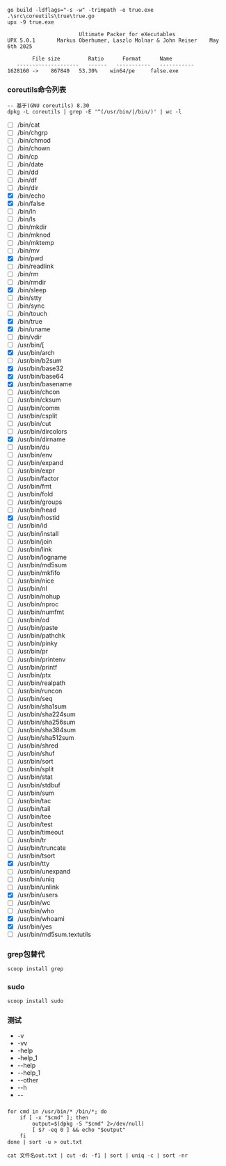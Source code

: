 ```shell
go build -ldflags="-s -w" -trimpath -o true.exe .\src\coreutils\true\true.go
upx -9 true.exe
```

```text
                       Ultimate Packer for eXecutables
UPX 5.0.1       Markus Oberhumer, Laszlo Molnar & John Reiser    May 6th 2025

        File size         Ratio      Format      Name
   --------------------   ------   -----------   -----------
1628160 ->    867840   53.30%    win64/pe     false.exe

```

### coreutils命令列表

```
-- 基于(GNU coreutils) 8.30
dpkg -L coreutils | grep -E '^(/usr/bin/|/bin/)' | wc -l
```

* [ ] /bin/cat
* [ ] /bin/chgrp
* [ ] /bin/chmod
* [ ] /bin/chown
* [ ] /bin/cp
* [ ] /bin/date
* [ ] /bin/dd
* [ ] /bin/df
* [ ] /bin/dir
* [x] /bin/echo
* [x] /bin/false
* [ ] /bin/ln
* [ ] /bin/ls
* [ ] /bin/mkdir
* [ ] /bin/mknod
* [ ] /bin/mktemp
* [ ] /bin/mv
* [x] /bin/pwd
* [ ] /bin/readlink
* [ ] /bin/rm
* [ ] /bin/rmdir
* [x] /bin/sleep
* [ ] /bin/stty
* [ ] /bin/sync
* [ ] /bin/touch
* [x] /bin/true
* [x] /bin/uname
* [ ] /bin/vdir
* [ ] /usr/bin/[
* [x] /usr/bin/arch
* [ ] /usr/bin/b2sum
* [x] /usr/bin/base32
* [x] /usr/bin/base64
* [x] /usr/bin/basename
* [ ] /usr/bin/chcon
* [ ] /usr/bin/cksum
* [ ] /usr/bin/comm
* [ ] /usr/bin/csplit
* [ ] /usr/bin/cut
* [ ] /usr/bin/dircolors
* [x] /usr/bin/dirname
* [ ] /usr/bin/du
* [ ] /usr/bin/env
* [ ] /usr/bin/expand
* [ ] /usr/bin/expr
* [ ] /usr/bin/factor
* [ ] /usr/bin/fmt
* [ ] /usr/bin/fold
* [ ] /usr/bin/groups
* [ ] /usr/bin/head
* [x] /usr/bin/hostid
* [ ] /usr/bin/id
* [ ] /usr/bin/install
* [ ] /usr/bin/join
* [ ] /usr/bin/link
* [ ] /usr/bin/logname
* [ ] /usr/bin/md5sum
* [ ] /usr/bin/mkfifo
* [ ] /usr/bin/nice
* [ ] /usr/bin/nl
* [ ] /usr/bin/nohup
* [ ] /usr/bin/nproc
* [ ] /usr/bin/numfmt
* [ ] /usr/bin/od
* [ ] /usr/bin/paste
* [ ] /usr/bin/pathchk
* [ ] /usr/bin/pinky
* [ ] /usr/bin/pr
* [ ] /usr/bin/printenv
* [ ] /usr/bin/printf
* [ ] /usr/bin/ptx
* [ ] /usr/bin/realpath
* [ ] /usr/bin/runcon
* [ ] /usr/bin/seq
* [ ] /usr/bin/sha1sum
* [ ] /usr/bin/sha224sum
* [ ] /usr/bin/sha256sum
* [ ] /usr/bin/sha384sum
* [ ] /usr/bin/sha512sum
* [ ] /usr/bin/shred
* [ ] /usr/bin/shuf
* [ ] /usr/bin/sort
* [ ] /usr/bin/split
* [ ] /usr/bin/stat
* [ ] /usr/bin/stdbuf
* [ ] /usr/bin/sum
* [ ] /usr/bin/tac
* [ ] /usr/bin/tail
* [ ] /usr/bin/tee
* [ ] /usr/bin/test
* [ ] /usr/bin/timeout
* [ ] /usr/bin/tr
* [ ] /usr/bin/truncate
* [ ] /usr/bin/tsort
* [x] /usr/bin/tty
* [ ] /usr/bin/unexpand
* [ ] /usr/bin/uniq
* [ ] /usr/bin/unlink
* [x] /usr/bin/users
* [ ] /usr/bin/wc
* [ ] /usr/bin/who
* [x] /usr/bin/whoami
* [x] /usr/bin/yes
* [ ] /usr/bin/md5sum.textutils

### grep包替代

```bash
scoop install grep
```

### sudo

```bash
scoop install sudo
```

### 测试

* -v
* -vv
* -help
* -help_1
* --help
* --help_1
* --other
* --h
* --

###  

```shell
for cmd in /usr/bin/* /bin/*; do
    if [ -x "$cmd" ]; then
        output=$(dpkg -S "$cmd" 2>/dev/null)
        [ $? -eq 0 ] && echo "$output"
    fi
done | sort -u > out.txt
```

```shell
cat 文件名out.txt | cut -d: -f1 | sort | uniq -c | sort -nr
```